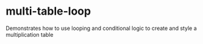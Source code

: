 # multi-table-loop
Demonstrates how to use looping and conditional logic to create and style a multiplication table
